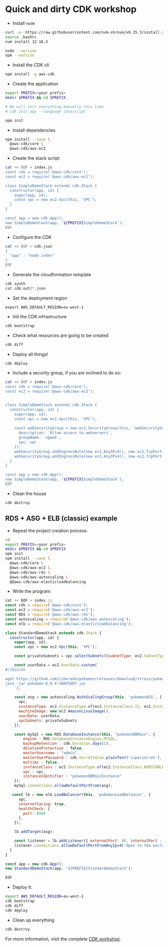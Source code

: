 # Quick and dirty CDK workshop

* Install `node`

```bash
curl -o- https://raw.githubusercontent.com/nvm-sh/nvm/v0.35.3/install.sh | bash
source .bashrc
nvm install 12.16.3

node --version
npm --version
```

* Install the CDK cli

```bash
npm install -g aws-cdk
```

* Create the application 

```bash
export PREFIX=<your prefix>
mkdir $PREFIX && cd $PREFIX

# We will init everything manually this time
# cdk init app --language javascript

npm init
```

* Install dependencies

```bash
npm install --save \
  @aws-cdk/core \
  @aws-cdk/aws-ec2 
```

* Create the stack script


```bash
cat << EOF > index.js
const cdk = require('@aws-cdk/core');
const ec2 = require('@aws-cdk/aws-ec2');

class SimpleDemoStack extends cdk.Stack {
  constructor(app, id) {
    super(app, id);
    const vpc = new ec2.Vpc(this, 'VPC');
  }
}

const app = new cdk.App();
new SimpleDemoStack(app, '${PREFIX}SimpleDemoStack');
EOF
```

* Configure the CDK

```bash
cat << EOF > cdk.json
{
  "app" : "node index"
}
EOF
```

* Generate the cloudformation template

```bash
cdk synth
cat cdk.out/*.json
```

* Set the deployment region

```
export AWS_DEFAULT_REGION=eu-west-1
```

* Init the CDK infrastructure

```bash
cdk bootstrap
```

* Check what resources are going to be created

```bash
cdk diff
```

* Deploy all things!

```bash
cdk deploy
```

* Include a security group, if you are inclined to do so:

```bash
cat << EOF > index.js
const cdk = require('@aws-cdk/core');
const ec2 = require('@aws-cdk/aws-ec2');


class SimpleDemoStack extends cdk.Stack {
  constructor(app, id) {
    super(app, id);
    const vpc = new ec2.Vpc(this, 'VPC');
    
    const webSecurityGroup = new ec2.SecurityGroup(this, 'webSecurityGroup', {
      description: 'Allow access to webservers',
      groupName: 'sgweb',
      vpc: vpc
    });
    webSecurityGroup.addIngressRule(new ec2.AnyIPv4(), new ec2.TcpPort(80), 'allow http access from any ip');
    webSecurityGroup.addIngressRule(new ec2.AnyIPv4(), new ec2.TcpPort(443), 'allow https access from any ip');
  }
}

const app = new cdk.App();
new SimpleDemoStack(app, '${PREFIX}SimpleDemoStack');
EOF
```


* Clean the house

```bash
cdk destroy
```

## RDS + ASG + ELB (classic) example

* Repeat the project creation process:

```bash
cd
export PREFIX=<your prefix>
mkdir $PREFIX && cd $PREFIX
npm init
npm install --save \
  @aws-cdk/core \
  @aws-cdk/aws-ec2 \
  @aws-cdk/aws-rds \
  @aws-cdk/aws-autoscaling \
  @@aws-cdk/aws-elasticloadbalancing
```

* Write the program:

```javascript
cat << EOF > index.js
const cdk = require('@aws-cdk/core');
const ec2 = require('@aws-cdk/aws-ec2');
const RDS = require('@aws-cdk/aws-rds');
const autoscaling = require('@aws-cdk/aws-autoscaling');
const elb = require('@aws-cdk/aws-elasticloadbalancing');

class StandardDemoStack extends cdk.Stack {
  constructor(app, id) {
    super(app, id);
    const vpc = new ec2.Vpc(this, 'VPC');

    const privateSubnets = vpc.selectSubnets({subnetType: ec2.SubnetType.Private}).subnets;

    const userData = ec2.UserData.custom(`
#!/bin/sh

wget https://github.com/ciberado/pokemon/releases/download/stress/pokemon-0.0.4-SNAPSHOT.jar
java -jar pokemon-0.0.4-SNAPSHOT.jar
    `);

    const asg = new autoscaling.AutoScalingGroup(this, 'pokemonASG', {
      vpc,
      instanceType: ec2.InstanceType.of(ec2.InstanceClass.T2, ec2.InstanceSize.MICRO),
      machineImage: new ec2.AmazonLinuxImage(),
      userData: userData,
      vpcSubnets: privateSubnets
    });

    const mySql = new RDS.DatabaseInstance(this, "pokemonDBMain", {
        engine : RDS.DatabaseInstanceEngine.MYSQL,
        backupRetention : cdk.Duration.days(1),
        deletionProtection : false,
        masterUsername : "admin",
        masterUserPassword : cdk.SecretValue.plainText('supersecret'),
        multiAz : false,
        instanceClass : ec2.InstanceType.of(ec2.InstanceClass.BURSTABLE2, ec2.InstanceSize.MICRO),
        vpc : vpc,
        instanceIdentifier : "pokemonDBMainInstance"
    });
    mySql.connections.allowDefaultPortFrom(asg);

   const lb = new elb.LoadBalancer(this, 'pokemonLoadBalancer', {
      vpc,
      internetFacing: true,
      healthCheck: {
        port: 8080
      },
    });

    lb.addTarget(asg);

    const listener = lb.addListener({ externalPort: 80, internalPort : 8080 });
    listener.connections.allowDefaultPortFromAnyIpv4('Open to the world');
  }
}

const app = new cdk.App();
new StandardDemoStack(app, '${PREFIX}StandardDemoStack');

EOF
```
* Deploy it:

```bash
export AWS_DEFAULT_REGION=eu-west-1
cdk bootstrap
cdk diff
cdk deploy
```

* Clean up everything

```bash
cdk destroy
```

For more information, visit the complete [CDK workshop](https://cdkworkshop.com).

